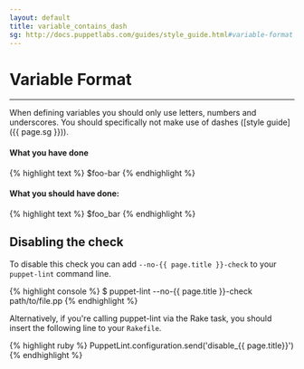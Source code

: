 ```yaml
---
layout: default
title: variable_contains_dash
sg: http://docs.puppetlabs.com/guides/style_guide.html#variable-format
---
```


# Variable Format

---

When defining variables you should only use letters, numbers and underscores.
You should specifically not make use of dashes ([style guide]({{ page.sg }})).

#### What you have done
{% highlight text %}
$foo-bar
{% endhighlight %}

#### What you should have done:
{% highlight text %}
$foo_bar
{% endhighlight %}

## Disabling the check

To disable this check you can add `--no-{{ page.title }}-check` to your
`puppet-lint` command line.

{% highlight console %}
$ puppet-lint --no-{{ page.title }}-check path/to/file.pp
{% endhighlight %}

Alternatively, if you're calling puppet-lint via the Rake task, you should
insert the following line to your `Rakefile`.

{% highlight ruby %}
PuppetLint.configuration.send('disable_{{ page.title}}')
{% endhighlight %}
